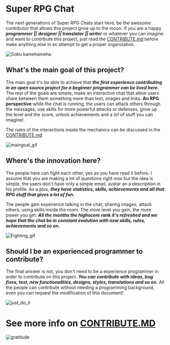 # Super RPG Chat
The next generations of Super RPG Chats start here, be the awesome contributor that allows this project grow up to the moon.
If you are a happy ***programmer || designer || translator || writer*** or whatever you can imagine and want to contribute this project, just read the [CONTRIBUTE.md](https://github.com/Ranacode/Super_Saiyan_Chat_React/blob/master/CONTRIBUTE.md) before make anything else in an attempt to get a proper organization.

![Goku kamehameha](https://78.media.tumblr.com/03169a22c6d6cf88f63b3c2adb0d9706/tumblr_omqjomUpxw1rqur4vo1_500.gif)

## What's the main goal of this project?
The main goal it's be able to achieve that ***the first experience contributing in an open source project for a beginner programmer can be lived here.*** The rest of the goals are simple, make an interactive chat that allow users share between them something more than text, images and links. **An RPG perspective** while the chat is running, the users can attack others through the messages, use skills for more powerful attacks or defenses, grow up the level and the score, unlock achievements and a lof of stuff you can imagine!.

The rules of the interactions inside the mechanics can be discussed in the [CONTRIBUTE.md](https://github.com/Ranacode/Super_Saiyan_Chat_React/blob/master/CONTRIBUTE.md)

![maingoal_gif](https://78.media.tumblr.com/7d07808c1a5c3797f04bc82a0baf3a37/tumblr_inline_nu4iu7tQET1s22cpf_500.gif)

## Where's the innovation here?
The people here can fight each other, yes as you have read it before. I assume that you are making a lot of questions right now but the idea is simple, the users don't have only a simple email, avatar an a description in his profile. As a plus, ***they have statistics, skills, achievements and all that RPG stuff that gives a lot of fun.***

The people gain experience talking in the chat, sharing images, attack others, using skills inside the room. The more level you gain, the more power you get. ***All the months the highscore rank it's refreshed and we hope that the chat be in constant evolution with new skills, rules, achievements and so on.***

![Fighting_gif](https://78.media.tumblr.com/451f87dfe831b876135f9bdb6de24570/tumblr_o6sqmceRQe1u7487lo1_500.gif)

## Should I be an experienced programmer to contribute?
The final answer is not, you don't need to be a experience programmer in order to contribute on this project. ***You can contribute with ideas, bug fixes, test, new functionalities, designs, styles, translations and so on.*** All the people can contribute without needing a programming background, even you can request the modification of this document!.

![just_do_it](https://www.collegemagazine.com/wp-content/uploads/2016/11/giphy-2-10.gif)


# See more info on [CONTRIBUTE.MD](https://github.com/Ranacode/Super_Saiyan_Chat_React/blob/master/CONTRIBUTE.md)


![gratitude](https://www.maritimefirstnewspaper.com/wp-content/uploads/2017/03/tumblr_inline_mi589c8Nwe1qz4rgp.gif)

